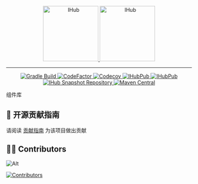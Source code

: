 <p align="center">
    <a target="_blank" href="https://ihub.pub/">
        <img src="https://cdn.jsdelivr.net/gh/ihub-pub/ihub-pub.github.io/ihub.svg" height="150" alt="IHub">
        <img src="https://cdn.jsdelivr.net/gh/ihub-pub/ihub-pub.github.io/ihub_libs.svg" height="150" alt="IHub">
    </a>
</p>

---

<p align="center">
    <a target="_blank" href="https://github.com/ihub-pub/libs/actions/workflows/gradle-build.yml">
        <img src="https://img.shields.io/github/actions/workflow/status/ihub-pub/libs/gradle-build.yml?branch=main&label=Build&logo=GitHub+Actions&logoColor=white" alt="Gradle Build"/>
    </a>
    <a target="_blank" href="https://www.codefactor.io/repository/github/ihub-pub/libs">
        <img src="https://img.shields.io/codefactor/grade/github/ihub-pub/libs/main?color=white&label=Codefactor&labelColor=F44A6A&logo=CodeFactor&logoColor=white" alt="CodeFactor"/>
    </a>
    <a target="_blank" href="https://codecov.io/gh/ihub-pub/libs">
        <img src="https://img.shields.io/codecov/c/github/ihub-pub/libs?token=ZQ0WR3ZSWG&color=white&label=Codecov&labelColor=F01F7A&logo=Codecov&logoColor=white" alt="Codecov"/>
    </a>
    <a target="_blank" href="https://github.com/ihub-pub/libs">
        <img src="https://img.shields.io/github/stars/ihub-pub/libs?color=white&logo=GitHub&labelColor=181717" alt="IHubPub"/>
    </a>
    <a target="_blank" href="https://gitee.com/ihub-pub">
        <img src="https://img.shields.io/badge/Gitee-C71D23.svg?style=flat&logo=Gitee" alt="IHubPub"/>
    </a>
    <a target="_blank" href="https://s01.oss.sonatype.org/content/repositories/snapshots/pub/ihub/lib">
        <img src="https://img.shields.io/maven-metadata/v?color=white&labelColor=E33332&label=Snapshot&logo=Testing+Library&logoColor=white&metadataUrl=https%3A%2F%2Fs01.oss.sonatype.org%2Fcontent%2Frepositories%2Fsnapshots%2Fpub%2Fihub%2Flib%2Fihub-bom%2Fmaven-metadata.xml" alt="IHub Snapshot Repository"/>
    </a>
    <a target="_blank" href="https://mvnrepository.com/artifact/pub.ihub.lib">
        <img src="https://img.shields.io/maven-central/v/pub.ihub.lib/ihub-bom?color=white&labelColor=C71A36&label=Maven Central&logo=Apache+Maven&logoColor=white" alt="Maven Central"/>
    </a>
</p>

组件库

## 🧭 开源贡献指南

请阅读 [贡献指南](https://github.com/ihub-pub/.github/blob/main/CONTRIBUTING.md) 为该项目做出贡献

## 👨‍💻 Contributors

![Alt](https://repobeats.axiom.co/api/embed/10b52c85a6a8d23a2601bd26bd16716deddbc073.svg "Repobeats analytics image")

[![Contributors](https://contrib.rocks/image?repo=ihub-pub/libs)](https://github.com/ihub-pub/libs/graphs/contributors "Contributors")
